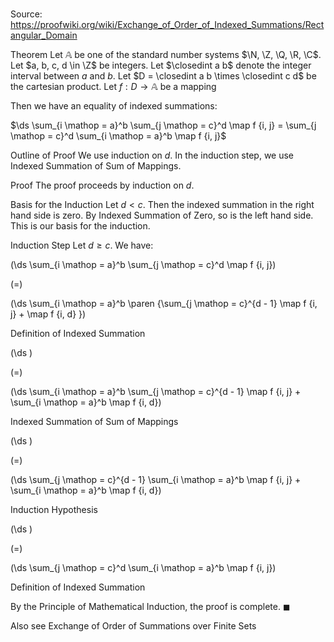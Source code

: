 # 

Source: https://proofwiki.org/wiki/Exchange_of_Order_of_Indexed_Summations/Rectangular_Domain



Theorem
Let $\mathbb A$ be one of the standard number systems $\N, \Z, \Q, \R, \C$.
Let $a, b, c, d \in \Z$ be integers.
Let $\closedint a b$ denote the integer interval between $a$ and $b$.
Let $D = \closedint a b \times \closedint c d$ be the cartesian product.
Let $f: D \to \mathbb A$ be a mapping

Then we have an equality of indexed summations:

$\ds \sum_{i \mathop = a}^b \sum_{j \mathop = c}^d \map f {i, j} = \sum_{j \mathop = c}^d \sum_{i \mathop = a}^b \map f {i, j}$


Outline of Proof
We use induction on $d$. In the induction step, we use Indexed Summation of Sum of Mappings.


Proof
The proof proceeds by induction on $d$.


Basis for the Induction
Let $d < c$.
Then the indexed summation in the right hand side is zero.
By Indexed Summation of Zero, so is the left hand side.
This is our basis for the induction.


Induction Step
Let $d \ge c$.
We have:














\(\ds \sum_{i \mathop = a}^b \sum_{j \mathop = c}^d \map f {i, j}\)

\(=\)







\(\ds \sum_{i \mathop = a}^b \paren {\sum_{j \mathop = c}^{d - 1} \map f {i, j} + \map f {i, d} }\)





Definition of Indexed Summation














\(\ds \)

\(=\)







\(\ds \sum_{i \mathop = a}^b \sum_{j \mathop = c}^{d - 1} \map f {i, j} + \sum_{i \mathop = a}^b \map f {i, d}\)





Indexed Summation of Sum of Mappings














\(\ds \)

\(=\)







\(\ds \sum_{j \mathop = c}^{d - 1} \sum_{i \mathop = a}^b \map f {i, j} + \sum_{i \mathop = a}^b \map f {i, d}\)





Induction Hypothesis














\(\ds \)

\(=\)







\(\ds \sum_{j \mathop = c}^d \sum_{i \mathop = a}^b \map f {i, j}\)





Definition of Indexed Summation



By the Principle of Mathematical Induction, the proof is complete.
$\blacksquare$


Also see
Exchange of Order of Summations over Finite Sets




